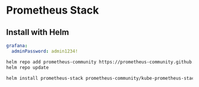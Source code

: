# Prometheus Stack
## Install with Helm
``` yaml title="values.yaml"
grafana:
  adminPassword: admin1234!
```
``` bash
helm repo add prometheus-community https://prometheus-community.github.io/helm-charts
helm repo update

helm install prometheus-stack prometheus-community/kube-prometheus-stack -n monitoring -f values.yaml
```